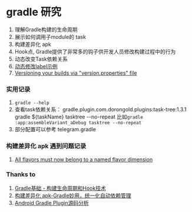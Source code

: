 # gradle  研究

1. 理解Gradle构建的生命周期
2. 展示如何调用子module的 task
3. 构建差异化 apk
4. Hook点, Gradle提供了非常多的钩子供开发人员修改构建过程中的行为
5. 动态改变Task依赖关系
6. [动态修改label示例](https://stackoverflow.com/questions/32092665/resolve-application-label-for-each-build-type)
7. [Versioning your builds via "version.properties" file](https://riptutorial.com/android/example/7837/versioning-your-builds-via--version-properties--file)


### 实用记录

1. `gradle --help`
2. 查看task依赖关系： gradle.plugin.com.dorongold.plugins:task-tree:1.3.1
gradle ${taskName} tasktree --no-repeat 比如`gradle :app:assembleVariant_aDebug tasktree --no-repeat`
3. 部分配置可以参考 telegram.gradle

### 构建差异化 apk 遇到问题记录

1. [All flavors must now belong to a named flavor dimension](https://developer.android.com/studio/build/build-variants?utm_source=android-studio#product-flavors)

### Thanks to
1. [Gradle基础 - 构建生命周期和Hook技术](https://www.jianshu.com/p/0acdb31eef2d)
2. [构建差异化 apk-Gradle妙用，统一化自动依赖管理](https://mp.weixin.qq.com/s/Lhae-ou5gEcXjUFnuVCwaw)
3. [Android Gradle Plugin源码分析](https://www.jianshu.com/p/11f030b2034f)